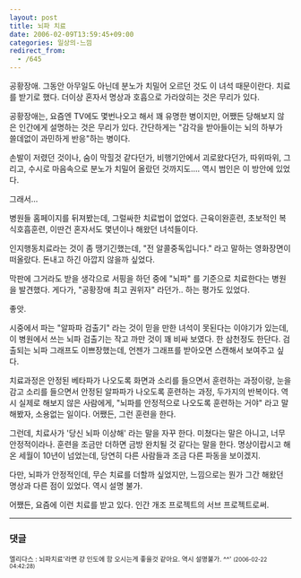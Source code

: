 ```yaml
---
layout: post
title: 뇌파 치료
date: 2006-02-09T13:59:45+09:00
categories: 일상의-느낌
redirect_from:
  - /645
---
```


공황장애. 그동안 아무일도 아닌데 분노가 치밀어 오르던 것도 이 녀석 때문이란다. 치료를 받기로 했다. 더이상 혼자서 명상과 호흡으로 가라앉히는 것은 무리가 있다.

공황장애는, 요즘엔 TV에도 몇번나오고 해서 꽤 유명한 병이지만, 어쨌든 당해보지 않은 인간에게 설명하는 것은 무리가 있다. 간단하게는 "감각을 받아들이는 뇌의 하부가 쓸데없이 과민하게 반응"하는 병이다.

손발이 저렸던 것이나, 숨이 막힐것 같다던가, 비행기안에서 괴로왔다던가, 따위따위, 그리고, 수시로 마음속으로 분노가 치밀어 올랐던 것까지도.... 역시 범인은 이 방안에 있었다.

그래서...

병원들 홈페이지를 뒤져봤는데, 그럴싸한 치료법이 없었다. 근육이완훈련, 초보적인 복식호흡훈련, 이딴건 혼자서도 몇년이나 해왔던 녀석들이다.

인지행동치료라는 것이 좀 땡기긴했는데, "전 알콜중독입니다." 라고 말하는 영화장면이 떠올랐다. 돈내고 하긴 아깝지 않을까 싶었다.

막판에 그거라도 받을 생각으로 서핑을 하던 중에 "뇌파" 를 기준으로 치료한다는 병원을 발견했다. 게다가, "공황장애 최고 권위자" 라던가.. 하는 평가도 있었다.

좋앗.

시중에서 파는 "알파파 검출기" 라는 것이 믿을 만한 녀석이 못된다는 이야기가 있는데, 이 병원에서 쓰는 뇌파 검출기는 작고 까만 것이 꽤 비싸 보였다. 한 삼천정도 한단다. 검출되는 뇌파 그래프도 이쁘장했는데, 언젠가 그래프를 받아오면 스캔해서 보여주고 싶다.

치료과정은 안정된 베타파가 나오도록 화면과 소리를 들으면서 훈련하는 과정이랑, 눈을 감고 소리를 들으면서 안정된 알파파가 나오도록 훈련하는 과정, 두가지의 반복이다. 역시 실제로 해보지 않은 사람에게, "뇌파를 안정적으로 나오도록 훈련하는 거야" 라고 말해봤자, 소용없는 일이다. 어쨌든, 그런 훈련을 한다.

그런데, 치료사가 '당신 뇌파 이상해' 라는 말을 자꾸 한다. 미쳤다는 말은 아니고, 너무 안정적이라나. 훈련을 조금만 더하면 금방 완치될 것 같다는 말을 한다. 명상이랍시고 해온 세월이 10년이 넘었는데, 당연히 다른 사람들과 조금 다른 파동을 보이겠지.

다만, 뇌파가 안정적인데, 무슨 치료를 더할까 싶었지만, 느낌으로는 뭔가 그간 해왔던 명상과 다른 점이 있었다. 역시 설명 불가.

어쨌든, 요즘에 이런 치료를 받고 있다. 인간 개조 프로젝트의 서브 프로젝트로써.

* * *

### 댓글



<!--- cmt:1058 --->
<!--- mail: --->
<!--- parent:0 --->

<small>엘리다스 : 뇌파치료'라면 걍 인도에 함 오시는게 좋을것 같아요. 역시 설명불가. ^^' <small>(2006-02-22 04:42:28)</small></small>

